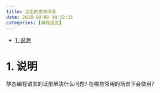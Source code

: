 ```yaml
---
title: 泛型的使用场景
date: 2018-10-09 10:32:15
categories: [编程语言]
---
```


<!-- TOC -->

- [1. 说明](#1-说明)

<!-- /TOC -->

<a id="markdown-1-说明" name="1-说明"></a>
# 1. 说明


静态编程语言的泛型解决什么问题? 在哪些常用的场景下会使用?

